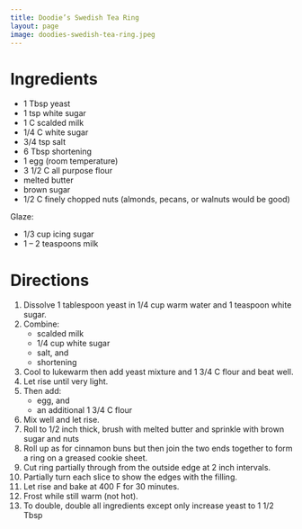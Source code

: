 ```yaml
---
title: Doodie’s Swedish Tea Ring
layout: page
image: doodies-swedish-tea-ring.jpeg
---
```




# Ingredients

* 1 Tbsp yeast
* 1 tsp white sugar
* 1 C scalded milk
* 1/4 C white sugar
* 3/4 tsp salt
* 6 Tbsp shortening
* 1 egg (room temperature)
* 3 1/2 C all purpose flour
* melted butter
* brown sugar
* 1/2 C finely chopped nuts (almonds, pecans, or walnuts would be good)

Glaze: 
* 1/3 cup icing sugar
* 1 – 2 teaspoons milk

# Directions

1. Dissolve 1 tablespoon yeast in 1/4 cup warm water and 1 teaspoon white sugar.
1. Combine:
	* scalded milk
	* 1/4 cup white sugar
	* salt, and
	* shortening
1. Cool to lukewarm then add yeast mixture and 1 3/4 C flour and beat well.
1. Let rise until very light.
1. Then add:
	* egg, and
	* an additional 1 3/4 C flour
1. Mix well and let rise.
1. Roll to 1/2 inch thick, brush with melted butter and sprinkle with brown sugar and nuts
1. Roll up as for cinnamon buns but then join the two ends together to form a ring on a greased cookie sheet.
1. Cut ring partially through from the outside edge at 2 inch intervals.
1. Partially turn each slice to show the edges with the filling.
1. Let rise and bake at 400 F for 30 minutes.
1. Frost while still warm (not hot).
1. To double, double all ingredients except only increase yeast to 1 1/2 Tbsp

